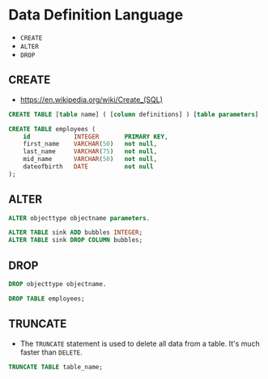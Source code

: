# Data Definition Language

- `CREATE`
- `ALTER`
- `DROP`

## CREATE

- <https://en.wikipedia.org/wiki/Create_(SQL)>

```sql
CREATE TABLE [table name] ( [column definitions] ) [table parameters]
```

```sql
CREATE TABLE employees (
    id            INTEGER       PRIMARY KEY,
    first_name    VARCHAR(50)   not null,
    last_name     VARCHAR(75)   not null,
    mid_name      VARCHAR(50)   not null,
    dateofbirth   DATE          not null
);
```

## ALTER

```sql
ALTER objecttype objectname parameters.
```

```sql
ALTER TABLE sink ADD bubbles INTEGER;
ALTER TABLE sink DROP COLUMN bubbles;
```

## DROP

```sql
DROP objecttype objectname.
```

```sql
DROP TABLE employees;
```

## TRUNCATE

- The `TRUNCATE` statement is used to delete all data from a table. It's much faster than `DELETE`.

```sql
TRUNCATE TABLE table_name;
```
